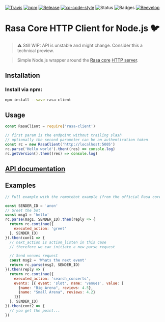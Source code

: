 [![Travis](https://shields.beevelop.com/travis/beevelop/rasa-client.svg?style=flat-square)](https://travis-ci.org/beevelop/rasa-client)
[![npm](https://shields.beevelop.com/npm/v/rasa-client.svg?style=flat-square)](https://www.npmjs.com/package/rasa-client)
[![Release](https://shields.beevelop.com/github/release/beevelop/rasa-client.svg?style=flat-square)](https://github.com/beevelop/rasa-client/releases)
[![xo-code-style](https://img.shields.io/badge/code_style-XO-5ed9c7.svg?style=flat-square)](https://github.com/xojs/xo)
![Status](https://shields.beevelop.com/badge/stability-experimental-green.svg?style=flat-square)
![Badges](https://shields.beevelop.com/badge/badges-7-brightgreen.svg?style=flat-square)
[![Beevelop](https://links.beevelop.com/honey-badge)](https://beevelop.com)

# Rasa Core HTTP Client for Node.js :bird:

> :warning: Still WIP: API is unstable and might change. Consider this a technical preview.

> Simple Node.js wrapper around the [Rasa core](https://core.rasa.ai/) [HTTP server](https://core.rasa.ai/http.html).

## Installation

### Install via npm:
```bash
npm install --save rasa-client
```

## Usage
```js
const RasaClient = require('rasa-client')

// first param is the endpoint without trailing slash
// optionally the second parameter can be an authentication token
const rc = new RasaClient('http://localhost:5005')
rc.parse('Hello world').then((res) => console.log)
rc.getVersion().then((res) => console.log)
```

## [API documentation](https://beevelop.github.io/rasa-client/)

## Examples
```js
// Full example with the remotebot example (from the official Rasa core repo)

const SENDER_ID = 'anon'
// Greet the bot
const msg1 = 'hello'
rc.parse(msg1, SENDER_ID).then(reply => {
  return rc.continue({
    executed_action: 'greet'
  }, SENDER_ID)
}).then(cont1 => {
  // next_action is action_listen in this case
  // therefore we can initiate a new parse request

  // Send venues request
  const msg2 = 'Whats the next event'
  return rc.parse(msg2, SENDER_ID)
}).then(reply => {
  return rc.continue({
    executed_action: 'search_concerts',
    events: [{ event: 'slot', name: 'venues', value: [
      {name: "Big Arena", reviews: 4.5},
      {name: "Small Arena", reviews: 4.2}
    ]}]
  }, SENDER_ID)
}).then(cont2 => {
  // you get the point...
})
```
